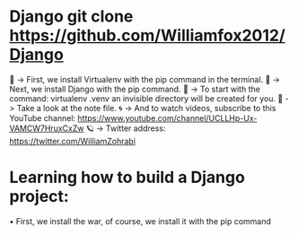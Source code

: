 # Django git clone https://github.com/Williamfox2012/Django

📘 -> First, we install Virtualenv with the pip command in the terminal.
📕 -> Next, we install Django with the pip command.
📙 -> To start with the command: virtualenv .venv an invisible directory will be created for you.
📓 -> Take a look at the note file.
🌀 -> And to watch videos, subscribe to this YouTube channel:
https://www.youtube.com/channel/UCLLHp-Ux-VAMCW7HruxCxZw
🪐 -> Twitter address:
https://twitter.com/WilliamZohrabi
# Learning how to build a Django project:
• First, we install the war, of course, we install it with the pip command